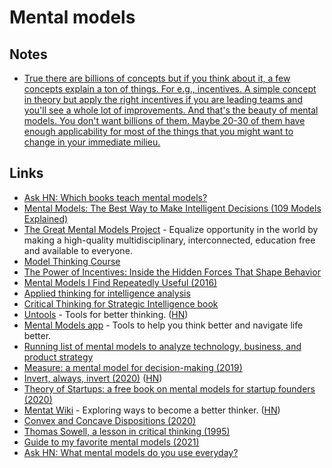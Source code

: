 # Mental models

## Notes

- [True there are billions of concepts but if you think about it, a few concepts explain a ton of things. For e.g., incentives. A simple concept in theory but apply the right incentives if you are leading teams and you'll see a whole lot of improvements. And that's the beauty of mental models. You don't want billions of them. Maybe 20-30 of them have enough applicability for most of the things that you might want to change in your immediate milieu.](https://news.ycombinator.com/item?id=19895407)

## Links

- [Ask HN: Which books teach mental models?](https://news.ycombinator.com/item?id=19895407)
- [Mental Models: The Best Way to Make Intelligent Decisions (109 Models Explained)](https://fs.blog/mental-models/)
- [The Great Mental Models Project](https://fs.blog/tgmm/) - Equalize opportunity in the world by making a high-quality multidisciplinary, interconnected, education free and available to everyone.
- [Model Thinking Course](https://www.coursera.org/learn/model-thinking)
- [The Power of Incentives: Inside the Hidden Forces That Shape Behavior](https://fs.blog/2017/10/bias-incentives-reinforcement/)
- [Mental Models I Find Repeatedly Useful (2016)](https://medium.com/@yegg/mental-models-i-find-repeatedly-useful-936f1cc405d)
- [Applied thinking for intelligence analysis](http://airpower.airforce.gov.au/APDC/media/PDF-Files/Air%20Force%20Publications/AF13-Applied-Thinking-for-Intelligence-Analysis.pdf)
- [Critical Thinking for Strategic Intelligence book](https://www.goodreads.com/book/show/18909230)
- [Untools](https://untools.co/) - Tools for better thinking. ([HN](https://news.ycombinator.com/item?id=23339830))
- [Mental Models app](https://mentalmodels.edvo.com/) - Tools to help you think better and navigate life better.
- [Running list of mental models to analyze technology, business, and product strategy](https://twitter.com/gonsanchezs/status/1270053477096587277)
- [Measure: a mental model for decision-making (2019)](https://taimur.me/posts/measure-a-mental-model-for-decision-making/)
- [Invert, always, invert (2020)](https://www.anup.io/2020/07/20/invert-always-invert/) ([HN](https://news.ycombinator.com/item?id=23905221))
- [Theory of Startups: a free book on mental models for startup founders (2020)](https://invertedpassion.com/free-book-mental-models-for-startup-founders/)
- [Mentat Wiki](http://www.ludism.org/mentat/) - Exploring ways to become a better thinker. ([HN](https://news.ycombinator.com/item?id=24568112))
- [Convex and Concave Dispositions (2020)](https://vitalik.ca/general/2020/11/08/concave.html)
- [Thomas Sowell, a lesson in critical thinking (1995)](https://www.youtube.com/watch?v=waEc4YbQQX0)
- [Guide to my favorite mental models (2021)](https://twitter.com/gregisenberg/status/1398664821139255298)
- [Ask HN: What mental models do you use everyday?](https://news.ycombinator.com/item?id=29297594)
